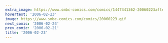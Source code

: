 ```yaml
---
extra_image: https://www.smbc-comics.com/comics/1447441362-20060223after.png
hovertext: '2006-02-23'
image: https://www.smbc-comics.com/comics/20060223.gif
next_comic: '2006-02-24'
prev_comic: '2006-02-21'
title: '2006-02-23'
---
```


